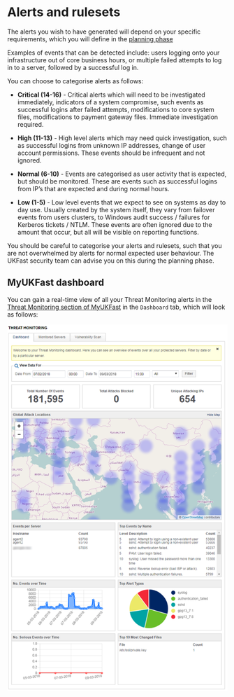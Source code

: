 # Alerts and rulesets

The alerts you wish to have generated will depend on your specific requirements, which you will define in the [planning phase](/security/threatmonitoring/gettingstarted.html)

Examples of events that can be detected include: users logging onto your infrastructure out of core business hours, or multiple failed attempts to log in to a server, followed by a successful log in.

You can choose to categorise alerts as follows:

- **Critical (14-16)** -
Critical alerts which will need to be investigated immediately, indicators of a system compromise, such events as successful logins after failed attempts, modifications to core system files, modifications to payment gateway files. Immediate investigation required.

- **High (11-13)** -
High level alerts which may need quick investigation, such as successful logins from unknown IP addresses, change of user account permissions. These events should be infrequent and not ignored.

- **Normal (6-10)** -
Events are categorised as user activity that is expected, but should be monitored. These are events such as successful logins from IP’s that are expected and during normal hours.

- **Low (1-5)** -
Low level events that we expect to see on systems as day to day use. Usually created by the system itself, they vary from failover events from users clusters, to Windows audit success / failures for Kerberos tickets / NTLM. These events are often ignored due to the amount that occur, but all will be visible on reporting functions.

You should be careful to categorise your alerts and rulesets, such that you are not overwhelmed by alerts for normal expected user behaviour.  The UKFast security team can advise you on this during the planning phase.

## MyUKFast dashboard

You can gain a real-time view of all your Threat Monitoring alerts in the [Threat Monitoring section of MyUKFast](https://my.ukfast.co.uk/threat-monitoring/) in the `Dashboard` tab, which will look as follows:

![dashboard](files/dashboardscreenshot.PNG)
